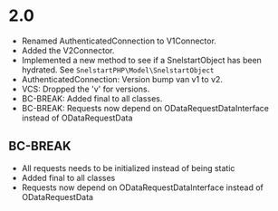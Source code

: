 # 2.0
- Renamed AuthenticatedConnection to V1Connector.
- Added the V2Connector.
- Implemented a new method to see if a SnelstartObject has been hydrated. See ``SnelstartPHP\Model\SnelstartObject``
- AuthenticatedConnection: Version bump van v1 to v2.
- VCS: Dropped the 'v' for versions.
- BC-BREAK: Added final to all classes.
- BC-BREAK: Requests now depend on ODataRequestDataInterface instead of ODataRequestData

## BC-BREAK
- All requests needs to be initialized instead of being static
- Added final to all classes
- Requests now depend on ODataRequestDataInterface instead of ODataRequestData